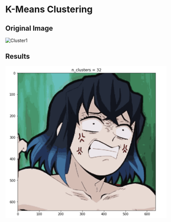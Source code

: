 # K-Means Clustering

## Original Image

![Cluster1](img/img6.png)

## Results

![Regression](img/inosuke.png)
